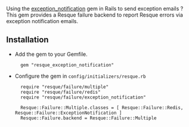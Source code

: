 Using the [exception_notification](https://github.com/smartinez87/exception_notification) gem in Rails to send exception emails ? This gem provides a Resque failure backend to report Resque errors via exception notification emails.


## Installation

* Add the gem to your Gemfile.

        gem "resque_exception_notification"


* Configure the gem in `config/initializers/resque.rb`

        require "resque/failure/multiple"
        require "resque/failure/redis"
        require "resque/failure/exception_notification"

        Resque::Failure::Multiple.classes = [ Resque::Failure::Redis, Resque::Failure::ExceptionNotification ]
        Resque::Failure.backend = Resque::Failure::Multiple
